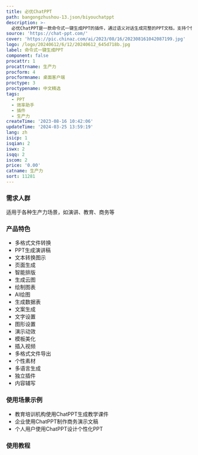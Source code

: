 ```yaml
---
title: 必优ChatPPT
path: bangongzhushou-13.json/biyouchatppt
description: >-
  必优ChatPPT是一款命令式一键生成PPT的插件，通过语义对话生成完整的PPT文档，支持个性化生成与编辑诉求。它可以实现多格式文件转换、PPT生成演讲稿、文本转换图示、页面生成、智能排版、生成云图、绘制图表、AI绘图、生成数据表、文案生成、文字设置、图形设置、演示动效、模板美化、插入视频等功能。适用于各种生产力场景，支持超过100+类复合创作，提供多语言生成和独立插件，让用户轻松生成个性化的PPT文档。
source: 'https://chat-ppt.com/'
cover: 'https://pic.chinaz.com/ai/2023/08/16/202308161042087199.jpg'
logo: /logo/20240612/6/12/20240612_645d718b.jpg
label: 命令式一键生成PPT
component: false
procattr: 1
procattrname: 生产力
procform: 4
procformname: 桌面客户端
proctype: 3
proctypename: 中文精选
tags:
  - PPT
  - 效率助手
  - 插件
  - 生产力
createTime: '2023-08-16 10:42:06'
updateTime: '2024-03-25 13:59:19'
lang: zh
isicp: 1
isqian: 2
iswx: 2
isqq: 2
iscom: 2
price: '0.00'
catname: 生产力
sort: 11281
---
```




### 需求人群
适用于各种生产力场景，如演讲、教育、商务等

### 产品特色
- 多格式文件转换
- PPT生成演讲稿
- 文本转换图示
- 页面生成
- 智能排版
- 生成云图
- 绘制图表
- AI绘图
- 生成数据表
- 文案生成
- 文字设置
- 图形设置
- 演示动效
- 模板美化
- 插入视频
- 多格式文件导出
- 个性素材
- 多语言生成
- 独立插件
- 内容辅写

### 使用场景示例
- 教育培训机构使用ChatPPT生成教学课件
- 企业使用ChatPPT制作商务演示文稿
- 个人用户使用ChatPPT设计个性化PPT

### 使用教程


  
